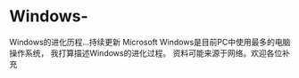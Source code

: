 # Windows-
Windows的进化历程...持续更新
Microsoft Windows是目前PC中使用最多的电脑操作系统，
我打算描述Windows的进化过程。
资料可能来源于网络。欢迎各位补充
